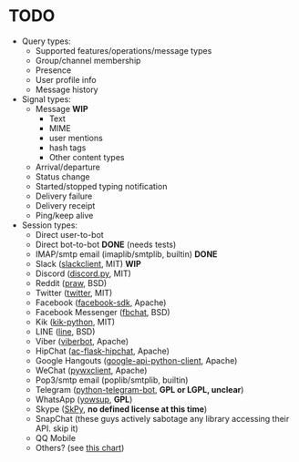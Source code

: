 # TODO

* Query types:
    * Supported features/operations/message types
    * Group/channel membership
    * Presence
    * User profile info
    * Message history
* Signal types:
    * Message **WIP**
        * Text
        * MIME
        * user mentions
        * hash tags
        * Other content types
    * Arrival/departure
    * Status change
    * Started/stopped typing notification
    * Delivery failure
    * Delivery receipt
    * Ping/keep alive
* Session types:
    * Direct user-to-bot
    * Direct bot-to-bot  **DONE** (needs tests)
    * IMAP/smtp email (imaplib/smtplib, builtin) **DONE**
    * Slack ([slackclient](https://github.com/slackapi/python-slackclient), MIT) **WIP**
    * Discord ([discord.py](https://github.com/Rapptz/discord.py), MIT)
    * Reddit ([praw](https://praw.readthedocs.io/en/latest/), BSD)
    * Twitter ([twitter](https://github.com/sixohsix/twitter), MIT)
    * Facebook ([facebook-sdk](http://facebook-sdk.readthedocs.io/en/latest/), Apache)
    * Facebook Messenger ([fbchat](https://github.com/carpedm20/fbchat), BSD)
    * Kik ([kik-python](https://github.com/kikinteractive/kik-python), MIT)
    * LINE ([line](https://carpedm20.github.io/line/), BSD)
    * Viber ([viberbot](https://developers.viber.com/docs/api/python-bot-api/), Apache)
    * HipChat ([ac-flask-hipchat](https://bitbucket.org/atlassianlabs/ac-flask-hipchat), 
        Apache)
    * Google Hangouts ([google-api-python-client](
        https://developers.google.com/api-client-library/python/apis/chat/v1), Apache)
    * WeChat ([pywxclient](https://github.com/justdoit0823/pywxclient), Apache)
    * Pop3/smtp email (poplib/smtplib, builtin)
    * Telegram ([python-telegram-bot](
        https://github.com/python-telegram-bot/python-telegram-bot), **GPL or LGPL, unclear**)
    * WhatsApp ([yowsup](https://github.com/tgalal/yowsup), **GPL**)
    * Skype ([SkPy](https://pypi.org/project/SkPy/), **no defined license at this time**)
    * SnapChat (these guys actively sabotage any library accessing their API. skip it)
    * QQ Mobile
    * Others? (see [this chart](
        https://www.statista.com/statistics/258749/most-popular-global-mobile-messenger-apps/))
